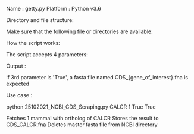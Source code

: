 Name : getty.py
Platform : Python v3.6

Directory and file structure:

Make sure that the following file or directories are available:

How the script works:

The script accepts 4 parameters:

Output :

if 3rd parameter is 'True', a fasta file named CDS_{gene_of_interest}.fna is expected

Use case :

python 25102021_NCBI_CDS_Scraping.py CALCR 1 True True

Fetches 1 mammal with ortholog of CALCR
Stores the result to CDS_CALCR.fna
Deletes master fasta file from NCBI directory 
